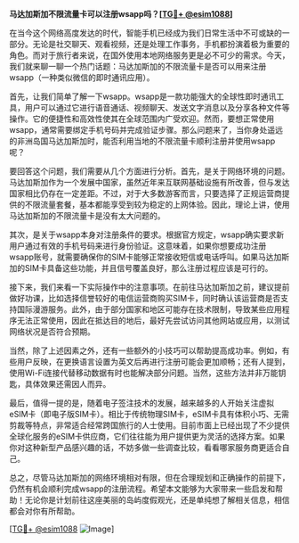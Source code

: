 **马达加斯加不限流量卡可以注册wsapp吗？[[TG💪+ @esim1088](https://t.me/s/esim1088)]**

在当今这个网络高度发达的时代，智能手机已经成为我们日常生活中不可或缺的一部分。无论是社交聊天、观看视频，还是处理工作事务，手机都扮演着极为重要的角色。而对于旅行者来说，在国外使用本地网络服务更是必不可少的需求。今天，我们就来聊一聊一个热门话题：马达加斯加的不限流量卡是否可以用来注册wsapp（一种类似微信的即时通讯应用）。

首先，让我们简单了解一下wsapp。wsapp是一款功能强大的全球性即时通讯工具，用户可以通过它进行语音通话、视频聊天、发送文字消息以及分享各种文件等操作。它的便捷性和高效性使其在全球范围内广受欢迎。然而，要想正常使用wsapp，通常需要绑定手机号码并完成验证步骤。那么问题来了，当你身处遥远的非洲岛国马达加斯加时，能否利用当地的不限流量卡顺利注册并使用wsapp呢？

要回答这个问题，我们需要从几个方面进行分析。首先，是关于网络环境的问题。马达加斯加作为一个发展中国家，虽然近年来互联网基础设施有所改善，但与发达国家相比仍存在一定差距。不过，对于大多数游客而言，只要选择了正规运营商提供的不限流量套餐，基本都能享受到较为稳定的上网体验。因此，理论上讲，使用马达加斯加的不限流量卡是没有太大问题的。

其次，是关于wsapp本身对注册条件的要求。根据官方规定，wsapp确实要求新用户通过有效的手机号码来进行身份验证。这意味着，如果你想要成功注册wsapp账号，就需要确保你的SIM卡能够正常接收短信或电话呼叫。如果马达加斯加的SIM卡具备这些功能，并且信号覆盖良好，那么注册过程应该是可行的。

接下来，我们来看一下实际操作中的注意事项。在前往马达加斯加之前，建议提前做好功课，比如选择信誉较好的电信运营商购买SIM卡，同时确认该运营商是否支持国际漫游服务。此外，由于部分国家和地区可能存在技术限制，导致某些应用程序无法正常使用，因此在抵达目的地后，最好先尝试访问其他网站或应用，以测试网络状况是否符合预期。

当然，除了上述因素之外，还有一些额外的小技巧可以帮助提高成功率。例如，有些用户反映，在更换语言设置为英文后再进行注册可能会更加顺畅；还有人提到，使用Wi-Fi连接代替移动数据有时也能解决部分问题。当然，这些方法并非万能钥匙，具体效果还需因人而异。

最后，值得一提的是，随着电子签注技术的发展，越来越多的人开始关注虚拟eSIM卡（即电子版SIM卡）。相比于传统物理SIM卡，eSIM卡具有体积小巧、无需剪裁等特点，非常适合经常跨国旅行的人士使用。目前市面上已经出现了不少提供全球化服务的eSIM卡供应商，它们往往能为用户提供更为灵活的选择方案。如果你对这种新型产品感兴趣的话，不妨多做一些调查比较，看看哪家服务商更适合自己。

总之，尽管马达加斯加的网络环境相对有限，但在合理规划和正确操作的前提下，仍然有机会顺利完成wsapp的注册流程。希望本文能够为大家带来一些启发和帮助！无论你是计划前往这座美丽的岛屿度假观光，还是单纯想了解相关信息，相信都会对你有所帮助。

[[TG💪+ @esim1088](https://t.me/s/esim1088) ![Image](https://i.postimg.cc/4NQfJmqS/Snipaste-2025-05-13-00-14-12.png)]
